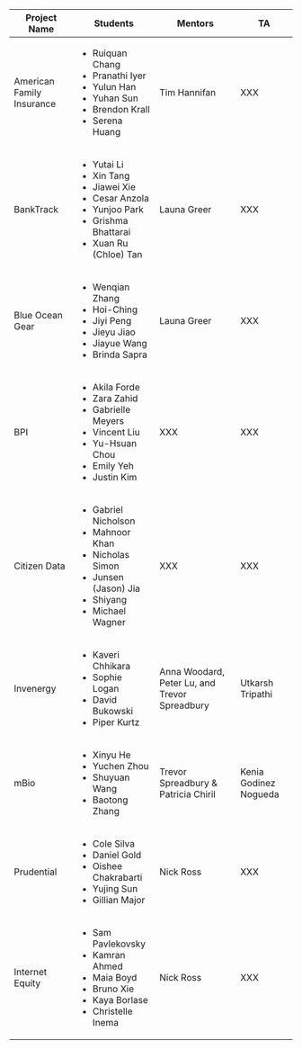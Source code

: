 
| Project Name | Students | Mentors | TA | 
| --- | --- | --- | --- | 
| American Family Insurance | <ul><li>Ruiquan Chang</li><li>Pranathi Iyer</li><li>Yulun Han</li><li>Yuhan Sun</li><li>Brendon Krall</li><li>Serena Huang</li></ul> | Tim Hannifan | XXX | 
| BankTrack | <ul><li>Yutai Li</li><li>Xin Tang</li><li>Jiawei Xie</li><li>Cesar Anzola</li><li>Yunjoo Park</li><li>Grishma Bhattarai</li><li>Xuan Ru (Chloe) Tan</li></ul> | Launa Greer | XXX |
| Blue Ocean Gear | <ul><li>Wenqian Zhang</li><li>Hoi-Ching</li><li>Jiyi Peng</li><li>Jieyu Jiao</li><li>Jiayue Wang</li><li>Brinda Sapra</li></ul> | Launa Greer | XXX | 
| BPI | <ul><li>Akila Forde</li><li>Zara Zahid</li><li>Gabrielle Meyers</li><li>Vincent Liu</li><li>Yu-Hsuan Chou</li><li>Emily Yeh</li><li>Justin Kim</li> | XXX | XXX | 
| Citizen Data | <ul><li>Gabriel Nicholson</li><li>Mahnoor Khan</li><li>Nicholas Simon</li><li>Junsen (Jason) Jia</li><li>Shiyang</li><li>Michael Wagner</li></ul> | XXX | XXX |
| Invenergy | <ul><li>Kaveri Chhikara</li><li>Sophie Logan</li><li>David Bukowski</li><li>Piper Kurtz</li></ul> | Anna Woodard, Peter Lu, and Trevor Spreadbury | Utkarsh Tripathi |
| mBio | <ul><li>Xinyu He</li><li>Yuchen Zhou</li><li>Shuyuan Wang</li><li>Baotong Zhang</li></ul> | Trevor Spreadbury & Patricia Chiril | Kenia Godinez Nogueda |
| Prudential | <ul><li>Cole Silva</li><li>Daniel Gold</li><li>Oishee Chakrabarti</li><li>Yujing Sun</li><li>Gillian Major</li></ul> | Nick Ross | XXX |
| Internet Equity | <ul><li>Sam Pavlekovsky</li><li>Kamran Ahmed</li><li>Maia Boyd</li><li>Bruno Xie</li><li>Kaya Borlase</li><li>Christelle Inema</li></ul> | Nick Ross | XXX |